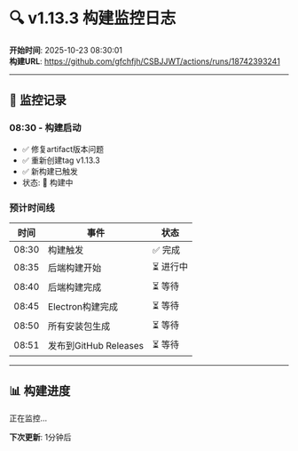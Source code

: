 # 🔍 v1.13.3 构建监控日志

**开始时间**: 2025-10-23 08:30:01  
**构建URL**: https://github.com/gfchfjh/CSBJJWT/actions/runs/18742393241

---

## 📝 监控记录

### 08:30 - 构建启动
- ✅ 修复artifact版本问题
- ✅ 重新创建tag v1.13.3
- ✅ 新构建已触发
- 状态: 🔄 构建中

### 预计时间线

| 时间 | 事件 | 状态 |
|------|------|------|
| 08:30 | 构建触发 | ✅ 完成 |
| 08:35 | 后端构建开始 | ⏳ 进行中 |
| 08:40 | 后端构建完成 | ⏳ 等待 |
| 08:45 | Electron构建完成 | ⏳ 等待 |
| 08:50 | 所有安装包生成 | ⏳ 等待 |
| 08:51 | 发布到GitHub Releases | ⏳ 等待 |

---

## 📊 构建进度

正在监控...

**下次更新**: 1分钟后
